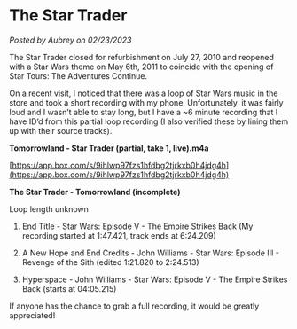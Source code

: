 # The Star Trader

*Posted by Aubrey on 02/23/2023*

The Star Trader closed for refurbishment on July 27, 2010 and reopened with a Star Wars theme on May 6th, 2011 to coincide with the opening of Star Tours: The Adventures Continue.

On a recent visit, I noticed that there was a loop of Star Wars music in the store and took a short recording with my phone. Unfortunately, it was fairly loud and I wasn’t able to stay long, but I have a ~6 minute recording that I have ID’d from this partial loop recording (I also verified these by lining them up with their source tracks).

****Tomorrowland - Star Trader (partial, take 1, live).m4a****

[https://app.box.com/s/9ihlwp97fzs1hfdbg2tjrkxb0h4jdg4h](https://app.box.com/s/9ihlwp97fzs1hfdbg2tjrkxb0h4jdg4h)

**The Star Trader - Tomorrowland (incomplete)**

Loop length unknown

1. End Title - Star Wars: Episode V - The Empire Strikes Back (My recording started at 1:47.421, track ends at 6:24.209)

2. A New Hope and End Credits - John Williams - Star Wars: Episode III - Revenge of the Sith (edited 1:21.820 to 2:24.513)

3. Hyperspace - John Williams - Star Wars: Episode V - The Empire Strikes Back (starts at 04:05.215)

If anyone has the chance to grab a full recording, it would be greatly appreciated!